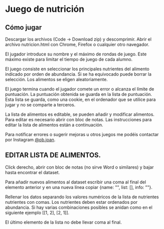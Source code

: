 # Juego de nutrición

## Cómo jugar

Descargar los archivos (Code -> Download zip) y descomprimir. Abrir el archivo nutricion.html con Chrome, Firefox o cualquier otro navegador.

El jugador introduce su nombre y el máximo de rondas de juego. Este máximo existe para limitar el tiempo de juego de cada alumno.
 
El juego consiste en seleccionar los principales nutrientes del alimento indicado por orden de abundancia. Si se ha equivocado puede borrar la selección. Los alimentos se eligen aleatoriamente.
 
El juego termina cuando el jugador comete un error o alcanza el límite de puntuación. La puntuación obtenida se guarda en la lista de puntuación. Esta lista se guarda, como una cookie, en el ordenador que se utilice para jugar y no se comparte a terceros.
 
La lista de alimentos es editable, se pueden añadir y modificar alimentos. Para editar es necesario abrir con bloc de notas. Las instrucciones para editar la lista de alimentos están a continuación.
 
Para notificar errores o sugerir mejoras u otros juegos me podéis contactar por Instagram [@ob.joan](https://instagram.com/ob.joan). 

## EDITAR LISTA DE ALIMENTOS. 
    
Click derecho, abrir con bloc de notas (no sirve Word o similares) y bajar hasta encontrar el dataset.

Para añadir nuevos alimentos al dataset escribir una coma al final del elemento anterior y en una nueva línea copiar {name: "", list: [], info: ""}. 
 
Rellenar los datos separando los valores numéricos de la lista de nutrientes nutrientes con comas. Los nutrientes deben estar ordenados por abundancia. Si hay varias combinaciones posibles se anidan como en el siguiente ejemplo \[\[1, 2], \[2, 1]].
 
El último elemento de la lista no debe llevar coma al final. 
